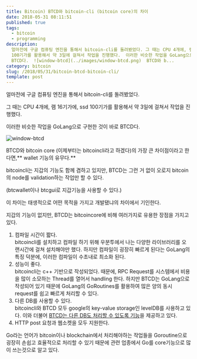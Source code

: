 ```yaml
---
title: Bitcoin) BTCD와 bitcoin-cli (bitcoin core)의 차이
date: 2018-05-31 08:11:51
published: true
tags:
  - bitcoin
  - programming
description:
  얼마전에 구글 컴퓨팅 엔진을 통해서 bitcoin-cli를 돌려봤었다. 그 때는 CPU 4개에, 램 16기가에, ssd
  100기가를 활용해서 약 3일에 걸쳐서 작업을 진행했다.  이러한 비슷한 작업을 GoLang으로 구현한 것이 바로
  BTCD다.  ![window-btcd](../images/window-btcd.png)  BTCD와 b...
category: bitcoin
slug: /2018/05/31/bitcoin-btcd-bitcoin-cli/
template: post
---
```


얼마전에 구글 컴퓨팅 엔진을 통해서 bitcoin-cli를 돌려봤었다.

그 때는 CPU 4개에, 램 16기가에, ssd 100기가를 활용해서 약 3일에 걸쳐서 작업을 진행했다.

이러한 비슷한 작업을 GoLang으로 구현한 것이 바로 BTCD다.

![window-btcd](../images/window-btcd.png)

BTCD와 bitcoin core (이제부터는 bitcoincli라고 하겠다)의 가장 큰 차이점이라고 한다면,** wallet 기능의 유무다.**

bitcoincli는 지갑의 기능도 함께 겸하고 있지만, BTCD는 그런 거 없이 오로지 bitcoin의 node를 validation하는 작업만 할 수 있다.

(btcwallet이나 btcgui로 지갑기능을 사용할 수 있다.)

이 차이는 태생적으로 어떤 목적을 가지고 개발됐냐의 차이에서 기인한다.

지갑의 기능이 없지만, BTCD는 bitcoincore에 비해 여러가지로 유용한 장점을 가지고 있다.

1.  컴파일 시간이 짧다.  
    bitcoincli를 설치하고 컴파일 하기 위해 우분투에서 나는 다양한 라이브러리를 오랜시간에 걸쳐 설치해야만 했다. 하지만 컴파일이 굉장히 빠르게 된다는 GoLang의 특징 덕분에, 이러한 컴파일이 수초내로 최소화 된다.
2.  성능이 좋다.  
    bitcoincli는 c++ 기반으로 작성되었다. 때문에, RPC Request를 시스템에서 비용을 많이 소모하는 Thread를 열어서 handling 한다. 하지만 BTCD는 GoLang으로 작성되어 있기 때문에 GoLang의 GoRoutines를 활용하여 많은 양의 동시 request를 쉽고 빠르게 처리할 수 있다.
3.  다른 DB를 사용할 수 있다.  
    bitcoincli와 BTCD 모두 google의 key-value storage인 levelDB를 사용하고 있다. 이와 더불어 [BTCD는 다른 DB도 처리할 수 있도록 기능](https://github.com/btcsuite/btcd/tree/master/database)을 제공하고 있다.
4.  HTTP post 요청과 웹소켓을 모두 지원한다.

Go라는 언어가 bitcoin이나 blockchain에서 처리해야하는 작업들을 Goroutine으로 굉장히 손쉽고 효율적으로 처리할 수 있기 때문에 관련 업종에서 Go를 core기능으로 많이 쓰는것으로 알고 있다.
